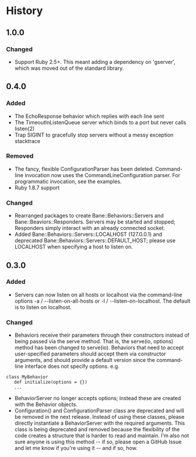 # History

## 1.0.0

### Changed
 * Support Ruby 2.5+. This meant adding a dependency on 'gserver', which was moved out of the standard library.

## 0.4.0

### Added
 * The EchoResponse behavior which replies with each line sent
 * The TimeoutInListenQueue server which binds to a port but never calls listen(2)
 * Trap SIGINT to gracefully stop servers without a messy exception stacktrace

### Removed
 * The fancy, flexible ConfigurationParser has been deleted. Command-line invocation now uses the CommandLineConfiguration parser.  For programmatic invocation, see the examples.
 * Ruby 1.8.7 support

### Changed
  * Rearranged packages to create Bane::Behaviors::Servers and Bane::Beaviors::Responders.  Servers may be started and stopped; Responders simply interact with an already connected socket.
  * Added Bane::Behaviors::Servers::LOCALHOST (127.0.0.1) and deprecated Bane::Behaviors::Servers::DEFAULT_HOST; please use LOCALHOST when specifying a host to listen on.

## 0.3.0

### Added
 * Servers can now listen on all hosts or localhost via the command-line options -a / --listen-on-all-hosts or -l / --listen-on-localhost.  The default is to listen on localhost.


### Changed
 * Behaviors receive their parameters through their constructors instead of being passed via the serve method.  That is,
  the serve(io, options) method has been changed to serve(io).  Behaviors that need to accept user-specified parameters
  should accept them via constructor arguments, and should provide a default version since the command-line interface
  does not specify options.  e.g.

```
class MyBehavior
   def initialize(options = {})
   ...
```

* BehaviorServer no longer accepts options; instead these are created with the Behavior objects.
* Configuration() and ConfigurationParser class are deprecated and will be removed in the next release.  Instead of 
  using these classes, please directly instantiate a BehaviorServer with the required arguments.  This class is being
  deprecated and removed because the flexibility of the code creates a structure that is harder to read and maintain.
  I'm also not sure anyone is using this method -- if so, please open a GitHub Issue and let me know if you're using 
  it -- and if so, how.



